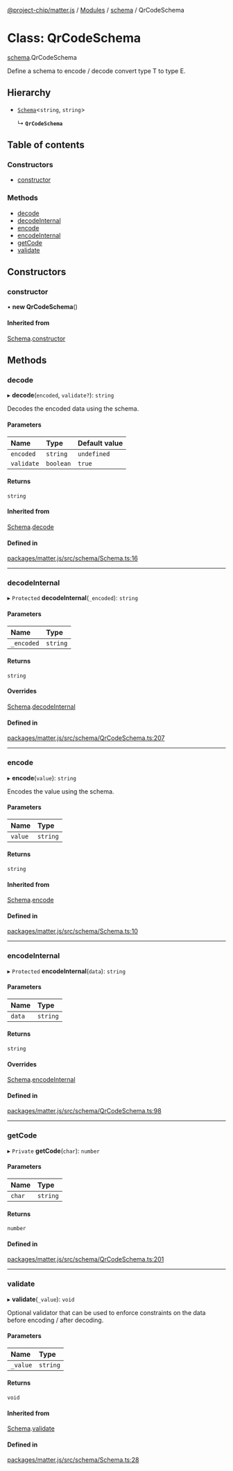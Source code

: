 [@project-chip/matter.js](../README.md) / [Modules](../modules.md) / [schema](../modules/schema.md) / QrCodeSchema

# Class: QrCodeSchema

[schema](../modules/schema.md).QrCodeSchema

Define a schema to encode / decode convert type T to type E.

## Hierarchy

- [`Schema`](schema.Schema.md)<`string`, `string`\>

  ↳ **`QrCodeSchema`**

## Table of contents

### Constructors

- [constructor](schema.QrCodeSchema.md#constructor)

### Methods

- [decode](schema.QrCodeSchema.md#decode)
- [decodeInternal](schema.QrCodeSchema.md#decodeinternal)
- [encode](schema.QrCodeSchema.md#encode)
- [encodeInternal](schema.QrCodeSchema.md#encodeinternal)
- [getCode](schema.QrCodeSchema.md#getcode)
- [validate](schema.QrCodeSchema.md#validate)

## Constructors

### constructor

• **new QrCodeSchema**()

#### Inherited from

[Schema](schema.Schema.md).[constructor](schema.Schema.md#constructor)

## Methods

### decode

▸ **decode**(`encoded`, `validate?`): `string`

Decodes the encoded data using the schema.

#### Parameters

| Name | Type | Default value |
| :------ | :------ | :------ |
| `encoded` | `string` | `undefined` |
| `validate` | `boolean` | `true` |

#### Returns

`string`

#### Inherited from

[Schema](schema.Schema.md).[decode](schema.Schema.md#decode)

#### Defined in

[packages/matter.js/src/schema/Schema.ts:16](https://github.com/project-chip/matter.js/blob/5bdbf8d/packages/matter.js/src/schema/Schema.ts#L16)

___

### decodeInternal

▸ `Protected` **decodeInternal**(`_encoded`): `string`

#### Parameters

| Name | Type |
| :------ | :------ |
| `_encoded` | `string` |

#### Returns

`string`

#### Overrides

[Schema](schema.Schema.md).[decodeInternal](schema.Schema.md#decodeinternal)

#### Defined in

[packages/matter.js/src/schema/QrCodeSchema.ts:207](https://github.com/project-chip/matter.js/blob/5bdbf8d/packages/matter.js/src/schema/QrCodeSchema.ts#L207)

___

### encode

▸ **encode**(`value`): `string`

Encodes the value using the schema.

#### Parameters

| Name | Type |
| :------ | :------ |
| `value` | `string` |

#### Returns

`string`

#### Inherited from

[Schema](schema.Schema.md).[encode](schema.Schema.md#encode)

#### Defined in

[packages/matter.js/src/schema/Schema.ts:10](https://github.com/project-chip/matter.js/blob/5bdbf8d/packages/matter.js/src/schema/Schema.ts#L10)

___

### encodeInternal

▸ `Protected` **encodeInternal**(`data`): `string`

#### Parameters

| Name | Type |
| :------ | :------ |
| `data` | `string` |

#### Returns

`string`

#### Overrides

[Schema](schema.Schema.md).[encodeInternal](schema.Schema.md#encodeinternal)

#### Defined in

[packages/matter.js/src/schema/QrCodeSchema.ts:98](https://github.com/project-chip/matter.js/blob/5bdbf8d/packages/matter.js/src/schema/QrCodeSchema.ts#L98)

___

### getCode

▸ `Private` **getCode**(`char`): `number`

#### Parameters

| Name | Type |
| :------ | :------ |
| `char` | `string` |

#### Returns

`number`

#### Defined in

[packages/matter.js/src/schema/QrCodeSchema.ts:201](https://github.com/project-chip/matter.js/blob/5bdbf8d/packages/matter.js/src/schema/QrCodeSchema.ts#L201)

___

### validate

▸ **validate**(`_value`): `void`

Optional validator that can be used to enforce constraints on the data before encoding / after decoding.

#### Parameters

| Name | Type |
| :------ | :------ |
| `_value` | `string` |

#### Returns

`void`

#### Inherited from

[Schema](schema.Schema.md).[validate](schema.Schema.md#validate)

#### Defined in

[packages/matter.js/src/schema/Schema.ts:28](https://github.com/project-chip/matter.js/blob/5bdbf8d/packages/matter.js/src/schema/Schema.ts#L28)
